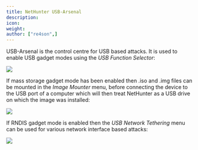 ```yaml
---
title: NetHunter USB-Arsenal
description:
icon:
weight:
author: ["re4son",]
---
```


USB-Arsenal is the control centre for USB based attacks.
It is used to enable USB gadget modes using the *USB Function Selector*:



![](nethunter-usbarsenal1.png)



If mass storage gadget mode has been enabled then .iso and .img files can be mounted in the *Image Mounter* menu, before connecting the device to the USB port of a computer which will then treat NetHunter as a USB drive on which the image was installed:



![](nethunter-usbarsenal2.png)



If RNDIS gadget mode is enabled then the *USB Network Tethering* menu can be used for various network interface based attacks:



![](nethunter-usbarsenal3.png)
